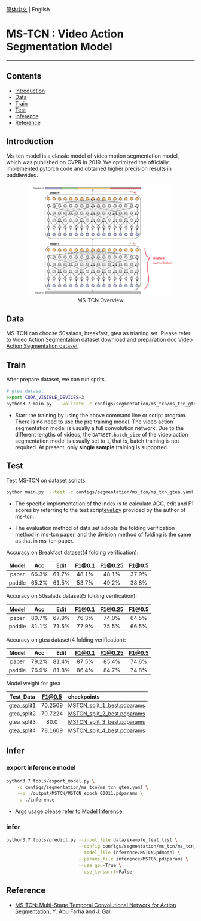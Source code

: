 [简体中文](../../../zh-CN/model_zoo/segmentation/mstcn.md) | English

# MS-TCN : Video Action Segmentation Model

---
## Contents

- [Introduction](#Introduction)
- [Data](#Data)
- [Train](#Train)
- [Test](#Test)
- [Inference](#Inference)
- [Reference](#Reference)

## Introduction

Ms-tcn model is a classic model of video motion segmentation model, which was published on CVPR in 2019. We optimized the officially implemented pytorch code and obtained higher precision results in paddlevideo.

<p align="center">
<img src="../../../images/mstcn.PNG" height=300 width=400 hspace='10'/> <br />
MS-TCN Overview
</p>

## Data

MS-TCN can choose 50salads, breakfast, gtea as trianing set. Please refer to Video Action Segmentation dataset download and preparation doc [Video Action Segmentation dataset](../../dataset/SegmentationDataset.md)

## Train

After prepare dataset, we can run sprits.

```bash
# gtea dataset
export CUDA_VISIBLE_DEVICES=3
python3.7 main.py  --validate -c configs/segmentation/ms_tcn/ms_tcn_gtea.yaml --seed 1538574472
```

- Start the training by using the above command line or script program. There is no need to use the pre training model. The video action segmentation model is usually a full convolution network. Due to the different lengths of videos, the `DATASET.batch_size` of the video action segmentation model is usually set to `1`, that is, batch training is not required. At present, only **single sample** training is supported.

## Test

Test MS-TCN on dataset scripts:

```bash
python main.py  --test -c configs/segmentation/ms_tcn/ms_tcn_gtea.yaml --weights=./output/MSTCN/MSTCN_split_1_best.pdparams
```

- The specific implementation of the index is to calculate ACC, edit and F1 scores by referring to the test script[evel.py](https://github.com/yabufarha/ms-tcn/blob/master/eval.py) provided by the author of ms-tcn.

- The evaluation method of data set adopts the folding verification method in ms-tcn paper, and the division method of folding is the same as that in ms-tcn paper.

Accuracy on Breakfast dataset(4 folding verification):

| Model | Acc | Edit | F1@0.1 | F1@0.25 | F1@0.5 |
| :---: | :---: | :---: | :---: | :---: | :---: |
| paper | 66.3% | 61.7% | 48.1% | 48.1% | 37.9% |
| paddle | 65.2% | 61.5% | 53.7% | 49.2% | 38.8% |

Accuracy on 50salads dataset(5 folding verification):

| Model | Acc | Edit | F1@0.1 | F1@0.25 | F1@0.5 |
| :---: | :---: | :---: | :---: | :---: | :---: |
| paper | 80.7% | 67.9% | 76.3% | 74.0% | 64.5% |
| paddle | 81.1% | 71.5% | 77.9% | 75.5% | 66.5% |

Accuracy on gtea dataset(4 folding verification):

| Model | Acc | Edit | F1@0.1 | F1@0.25 | F1@0.5 |
| :---: | :---: | :---: | :---: | :---: | :---: |
| paper | 79.2% | 81.4% | 87.5% | 85.4% | 74.6% |
| paddle | 76.9% | 81.8% | 86.4% | 84.7% | 74.8% |

Model weight for gtea

Test_Data| F1@0.5 | checkpoints |
| :----: | :----: | :---- |
| gtea_split1 | 70.2509 | [MSTCN_split_1_best.pdparams](https://videotag.bj.bcebos.com/PaddleVideo-release2.2/MSTCN_split_1_best.pdparams) |
| gtea_split2 | 70.7224 | [MSTCN_split_2_best.pdparams](https://videotag.bj.bcebos.com/PaddleVideo-release2.2/MSTCN_split_2_best.pdparams) |
| gtea_split3 | 80.0 | [MSTCN_split_3_best.pdparams](https://videotag.bj.bcebos.com/PaddleVideo-release2.2/MSTCN_split_3_best.pdparams) |
| gtea_split4 | 78.1609 | [MSTCN_split_4_best.pdparams](https://videotag.bj.bcebos.com/PaddleVideo-release2.2/MSTCN_split_4_best.pdparams) |

## Infer

### export inference model

```bash
python3.7 tools/export_model.py \
    -c configs/segmentation/ms_tcn/ms_tcn_gtea.yaml \
    --p ./output/MSTCN/MSTCN_epoch_00011.pdparams \
    -o ./inference
```

- Args usage please refer to [Model Inference](https://github.com/PaddlePaddle/PaddleVideo/blob/release/2.0/docs/zh-CN/start.md#2-%E6%A8%A1%E5%9E%8B%E6%8E%A8%E7%90%86).

### infer

```bash
python3.7 tools/predict.py --input_file data/example_feat.list \
                           --config configs/segmentation/ms_tcn/ms_tcn_gtea.yaml \
                           --model_file inference/MSTCN.pdmodel \
                           --params_file inference/MSTCN.pdiparams \
                           --use_gpu=True \
                           --use_tensorrt=False
```

## Reference

- [MS-TCN: Multi-Stage Temporal Convolutional Network for Action Segmentation](https://arxiv.org/pdf/1903.01945.pdf), Y. Abu Farha and J. Gall.
